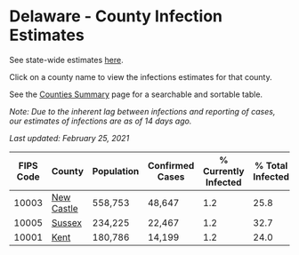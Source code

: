 # Delaware - County Infection Estimates

See state-wide estimates [here](/infections/us-de).

Click on a county name to view the infections estimates for that county.

See the [Counties Summary](/infections/summary-counties) page for a searchable and sortable table.

*Note: Due to the inherent lag between infections and reporting of cases, our estimates of infections are as of 14 days ago.*

*Last updated: February 25, 2021*

|   FIPS Code |                   County |   Population |   Confirmed Cases |   % Currently Infected |   % Total Infected |
|-------------|--------------------------|--------------|-------------------|------------------------|--------------------|
|       10003 | [New Castle](new-castle) |      558,753 |            48,647 |                    1.2 |               25.8 |
|       10005 |         [Sussex](sussex) |      234,225 |            22,467 |                    1.2 |               32.7 |
|       10001 |             [Kent](kent) |      180,786 |            14,199 |                    1.2 |               24.0 |